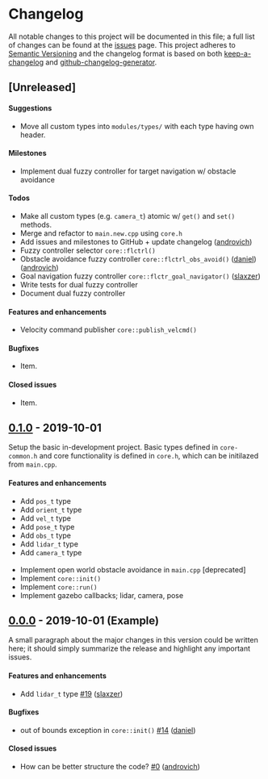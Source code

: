 # Changelog

All notable changes to this project will be documented in this file; a full list of changes can be found at the [issues] page. This project adheres to [Semantic Versioning] and the changelog format is based on both [keep-a-changelog] and [github-changelog-generator].

<!-- ------------------------------------------------------------------------------------------------------------------------------ -->

## [Unreleased]

#### Suggestions

- Move all custom types into `modules/types/` with each type having own header.

#### Milestones

- Implement dual fuzzy controller for target navigation w/ obstacle avoidance

#### Todos

- Make all custom types (e.g. `camera_t`) atomic w/ `get()` and `set()` methods.
- Merge and refactor to `main.new.cpp` using `core.h`
- Add issues and milestones to GitHub + update changelog ([androvich])
- Fuzzy controller selector `core::flctrl()`
- Obstacle avoidance fuzzy controller `core::flctrl_obs_avoid()` ([daniel])([androvich])
- Goal navigation fuzzy controller `core::flctr_goal_navigator()` ([slaxzer])
- Write tests for dual fuzzy controller
- Document dual fuzzy controller

#### Features and enhancements

- Velocity command publisher `core::publish_velcmd()`

#### Bugfixes

- Item.

#### Closed issues

- Item.

<!-- ------------------------------------------------------------------------------------------------------------------------------ -->

## [0.1.0] - 2019-10-01
Setup the basic in-development project. Basic types defined in `core-common.h` and core functionality is defined in `core.h`, which can be initilazed from `main.cpp`.

#### Features and enhancements

- Add `pos_t` type
- Add `orient_t` type
- Add `vel_t` type
- Add `pose_t` type
- Add `obs_t` type
- Add `lidar_t` type
- Add `camera_t` type
</br></br>
- Implement open world obstacle avoidance in `main.cpp` [deprecated]
- Implement `core::init()`
- Implement `core::run()`
- Implement gazebo callbacks; lidar, camera, pose

<!-- ------------------------------------------------------------------------------------------------------------------------------ -->

## [0.0.0] - 2019-10-01 (Example)
A small paragraph about the major changes in this version could be written here; it should simply summarize the release and highlight any important issues.

#### Features and enhancements

- Add `lidar_t` type [\#19] ([slaxzer])

#### Bugfixes

- out of bounds exception in `core::init()` [\#14] ([daniel])

#### Closed issues

- How can be better structure the code? [\#0] ([androvich])

<!-- Links ------------------------------------------------------------------------------------------------------------------------ -->

<!-- -- External ------------------------------------------------------------------------------------------------------------------ -->

[Semantic Versioning]: https://semver.org/spec/v2.0.0.html
[keep-a-changelog]: https://github.com/olivierlacan/keep-a-changelog
[github-changelog-generator]: https://github.com/github-changelog-generator/github-changelog-generator
[issues]: https://github.com/martinandrovich/rb-pro5/issues

<!-- -- Releases ------------------------------------------------------------------------------------------------------------------ -->

[0.1.0]: https://github.com/martinandrovich/rb-pro5/releases/tag/v0.1.0
[0.0.0]: #changelog

<!-- -- Issues -------------------------------------------------------------------------------------------------------------------- -->

[\#19]: https://github.com/github-changelog-generator/github-changelog-generator/issues/19
[\#14]: https://github.com/github-changelog-generator/github-changelog-generator/issues/19
[\#0]:  https://github.com/github-changelog-generator/github-changelog-generator/issues/19

<!-- -- Identities ---------------------------------------------------------------------------------------------------------------- -->

[androvich]: https:/github.com/martinandrovich
[daniel]: https://github.com/dscho15
[slaxzer]: https://github.com/slaxzer96
